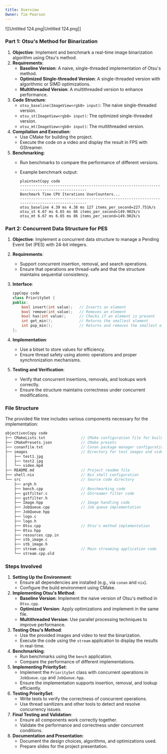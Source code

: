 ```yaml
---
title: Overview
Owner: Tim Pearson
---
```

![[Untitled 124.png|Untitled 124.png]]
  
### Part 1: Otsu's Method for Binarization
1. **Objective**: Implement and benchmark a real-time image binarization algorithm using Otsu's method.
2. **Requirements**:
    - **Baseline Version**: A naive, single-threaded implementation of Otsu's method.
    - **Optimized Single-threaded Version**: A single-threaded version with algorithmic or SIMD optimizations.
    - **Multithreaded Version**: A multithreaded version to enhance performance.
3. **Code Structure**:
    - `otsu_baseline(ImageView<rgb8> input)`: The naive single-threaded version.
    - `otsu_st(ImageView<rgb8> input)`: The optimized single-threaded version.
    - `otsu_mt(ImageView<rgb8> input)`: The multithreaded version.
4. **Compilation and Execution**:
    - Use CMake for building the project.
    - Execute the code on a video and display the result in FPS with GStreamer.
5. **Benchmarking**:
    - Run benchmarks to compare the performance of different versions.
    - Example benchmark output:
        
        ```Plain
        plaintextCopy code
        ---------------------------------------------------------------------------------------------
        Benchmark Time CPU Iterations UserCounters...
        ---------------------------------------------------------------------------------------------
        otsu_baseline 4.39 ms 4.38 ms 127 items_per_second=227.751k/s
        otsu_st 6.67 ms 6.65 ms 86 items_per_second=149.902k/s
        otsu_mt 6.67 ms 6.65 ms 86 items_per_second=149.902k/s
        
        ```
        
### Part 2: Concurrent Data Structure for PES
1. **Objective**: Implement a concurrent data structure to manage a Pending Event Set (PES) with 24-bit integers.
2. **Requirements**:
    - Support concurrent insertion, removal, and search operations.
    - Ensure that operations are thread-safe and that the structure maintains sequential consistency.
3. **Interface**:
    
    ```C++
    cppCopy code
    class PrioritySet {
    public:
        bool insert(int value);   // Inserts an element
        bool remove(int value);   // Removes an element
        bool has(int value);      // Checks if an element is present
        int get_min();            // Returns the smallest element
        int pop_min();            // Returns and removes the smallest element
    };
    
    ```
    
4. **Implementation**:
    - Use a bitset to store values for efficiency.
    - Ensure thread safety using atomic operations and proper synchronization mechanisms.
5. **Testing and Verification**:
    - Verify that concurrent insertions, removals, and lookups work correctly.
    - Ensure the structure maintains correctness under concurrent modifications.
### File Structure
The provided file tree includes various components necessary for the implementation:
```Objective-C
objectivecCopy code
├── CMakeLists.txt                // CMake configuration file for building the project
├── CMakePresets.json             // CMake presets
├── conanfile.txt                 // Conan package manager configuration
├── images                        // Directory for test images and video
│   ├── test1.jpg
│   ├── test2.jpg
│   └── video.mp4
├── README.md                     // Project readme file
├── shell.nix                     // Nix shell configuration
└── src                           // Source code directory
    ├── argh.h
    ├── bench.cpp                 // Benchmarking code
    ├── gstfilter.c               // GStreamer filter code
    ├── gstfilter.h
    ├── Image.hpp                 // Image handling code
    ├── JobQueue.cpp              // Job queue implementation
    ├── JobQueue.hpp
    ├── logo.c
    ├── logo.h
    ├── Otsu.cpp                  // Otsu's method implementation
    ├── Otsu.hpp
    ├── resources.cpp.in
    ├── stb_image.c
    ├── stb_image.h
    ├── stream.cpp                // Main streaming application code
    └── stream.cpp.old
```
### Steps Involved
1. **Setting Up the Environment**:
    - Ensure all dependencies are installed (e.g., via `conan` and `nix`).
    - Configure the build environment using CMake.
2. **Implementing Otsu's Method**:
    - **Baseline Version**: Implement the naive version of Otsu's method in `Otsu.cpp`.
    - **Optimized Version**: Apply optimizations and implement in the same file.
    - **Multithreaded Version**: Use parallel processing techniques to improve performance.
3. **Testing Otsu's Method**:
    - Use the provided images and video to test the binarization.
    - Execute the code using the `stream` application to display the results in real-time.
4. **Benchmarking**:
    - Run benchmarks using the `bench` application.
    - Compare the performance of different implementations.
5. **Implementing PrioritySet**:
    - Implement the `PrioritySet` class with concurrent operations in `JobQueue.cpp` and `JobQueue.hpp`.
    - Ensure the implementation supports insertion, removal, and lookup efficiently.
6. **Testing PrioritySet**:
    - Write tests to verify the correctness of concurrent operations.
    - Use thread sanitizers and other tools to detect and resolve concurrency issues.
7. **Final Testing and Validation**:
    - Ensure all components work correctly together.
    - Validate the performance and correctness under concurrent conditions.
8. **Documentation and Presentation**:
    - Document the design choices, algorithms, and optimizations used.
    - Prepare slides for the project presentation.